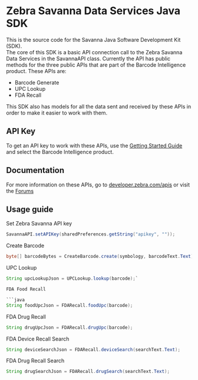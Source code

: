 Zebra Savanna Data Services Java SDK
====================================

This is the source code for the Savanna Java Software Development Kit (SDK).  
The core of this SDK is a basic API connection call to the Zebra Savanna Data Services in the SavannaAPI class.  Currently the API has public methods for the three public APIs that are part of the Barcode Intelligence product.  These APIs are:

* Barcode Generate
* UPC Lookup
* FDA Recall

This SDK also has models for all the data sent and received by these APIs in order to make it easier to work with them.  

API Key
-------

To get an API key to work with these APIs, use the [Getting Started Guide](https://developer.zebra.com/gsg) and select the Barcode Intelligence product.  

Documentation
-------------

For more information on these APIs, go to [developer.zebra.com/apis](https://developer.zebra.com/apis) or visit the [Forums](https://developer.zebra.com/forum/search?keys=&field_zebra_curated_tags_tid%5B%5D=273)

Usage guide
-----------

Set Zebra Savanna API key

```java
SavannaAPI.setAPIKey(sharedPreferences.getString("apikey", ""));
```

Create Barcode

```java
byte[] barcodeBytes = CreateBarcode.create(symbology, barcodeText.Text);
```

UPC Lookup

```java
String upcLookupJson = UPCLookup.lookup(barcode);`

FDA Food Recall

```java
String foodUpcJson = FDARecall.foodUpc(barcode);
```

FDA Drug Recall

```java
String drugUpcJson = FDARecall.drugUpc(barcode);
```

FDA Device Recall Search

```java
String deviceSearchJson = FDARecall.deviceSearch(searchText.Text);
```

FDA Drug Recall Search

```java
String drugSearchJson = FDARecall.drugSearch(searchText.Text);
```
